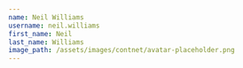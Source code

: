 ```yaml
---
name: Neil Williams
username: neil.williams
first_name: Neil
last_name: Williams
image_path: /assets/images/contnet/avatar-placeholder.png
---
```

